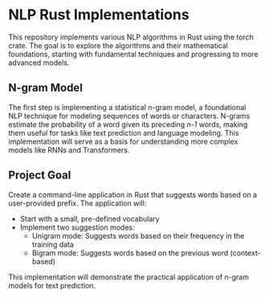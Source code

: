 # NLP Rust Implementations
This repository implements various NLP algorithms in Rust using the torch crate. The goal is to explore the algorithms and their mathematical foundations, starting with fundamental techniques and progressing to more advanced models.

## N-gram Model
The first step is implementing a statistical n-gram model, a foundational NLP technique for modeling sequences of words or characters. N-grams estimate the probability of a word given its preceding _n-1_ words, making them useful for tasks like text prediction and language modeling. This implementation will serve as a basis for understanding more complex models like RNNs and Transformers.

## Project Goal

Create a command-line application in Rust that suggests words based on a user-provided prefix. The application will:

- Start with a small, pre-defined vocabulary
- Implement two suggestion modes:
  - Unigram mode: Suggests words based on their frequency in the training data
  - Bigram mode: Suggests words based on the previous word (context-based)

This implementation will demonstrate the practical application of n-gram models for text prediction.
